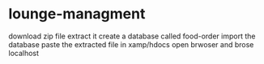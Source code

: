 # lounge-managment
download zip file
extract it
create a database called food-order
import the database 
paste the extracted file in xamp/hdocs
open brwoser and brose localhost
